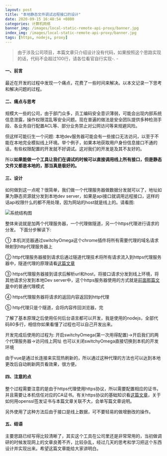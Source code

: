 ```yaml
---
layout: post
title: "本地静态文件调试远程接口的设计"
date: 2020-09-15 16:48:54 +0800
categories: 计算机网络
banner_img: /images/local-static-remote-api-proxy/banner.jpg
index_img: /images/local-static-remote-api-proxy/banner.jpg
tags: [https, nodejs, proxy]
---
```


> 由于涉及公司项目，本篇文章只介绍设计没有代码，如果按照这个思路实现的话，代码不会超过100行，请各位看官自行实现-. -

#### 一、前言

最近在开发的过程中发现一个痛点，花费了一些时间来解决。以本文记录一下思考和解决问题的过程。

#### 二、痛点与思考

规模大一些的公司，由于部门众多，员工编码安全意识薄弱，可能会出现内部系统信息泄露，操作权限混乱等安全问题。现在普遍的做法是安全团队提供多种检测手段、各业务自行配置ACL等、部分业务禁止对公网访问等来规避风险。

但这样可能衍生一个问题: 本地dev服务器可能会有一些接口无法访问，以至于不能在本地完全模拟线上环境。举个例子，如果本地获取用户身份信息接口不通的话，有些权限配置的开发就不好调试。这对我们的开发是及其不友好的。

所以**如果能做一个工具让我们在调试的时候可以直接调用线上所有接口，但是静态文件又都是本地的，那当真是极好的。**

#### 三、设计

如何做到这一点呢？很简单，我们做一个代理服务器做数据分发就可以了，地址如果为静态资源就分发到本地dev server，如果是api接口就调用远程接口，这样的话api权限什么的都不用处理，因为网站的host就是线上的。请看图:

![系统结构图](/images/local-static-remote-api-proxy/system-design.png)

整体来说就是加两个代理服务器，一个代理做隧道，另一个https代理进行请求的分发。
下面分步解读下:

① 本机浏览器通过switchyOmega这个chrome插件将所有需要代理的域名请求映射到http代理服务器上

② http代理服务器接到请求后通过隧道代理技术将所有请求流入到https代理服务器中，隧道代理的原理请看[这篇文章](https://imququ.com/post/web-proxy.html)

③ https代理服务器接到请求后解析url和host，将接口请求分发到线上环境，将其他请求分发到本地Dev server中，这个https服务器使用的方式就是[前面那篇文章](https://imququ.com/post/web-proxy.html)中的普通代理模式

④ https代理服务器将请求的返回内容返回到http代理

⑤ http代理只是个隧道，会将内容传回浏览器，完

了解了基本原理之后使用任何后台语言都可以开发，我是使用的nodejs，全部代码80多行，相信你如果看懂了过程也可以自己开发出来。

开发完成后使用的过程为:
开启switchyOmega(第一次用得配置)->开启我们的两个代理服务器->访问线上网址
也可以关闭switchyOmega直接切换到本机的开发环境

由于vue是通过长连接来实现热刷新的，所以通过这种代理的方法也可以达到本地更改后自动刷新网页看效果，很方便。

#### 四、注意的点

整个过程需要注意的是由于https代理使用https协议，所以需要配置相应的证书，并且需要让本机信任对应的CA证书。有关https协议的基础知识看[这篇文章](https://zhuanlan.zhihu.com/p/57142784)，关于如何用openssl签发证书与本篇文章关联不大，会单写篇文章说明。

另外使用了这种方法后由于接口是线上数据，可不要轻易的做增删改的操作。

#### 五、结语

主要思路已经写得比较清晰了，其实这个工具在公司里还是非常常用的，当初做调研的时候发现网上的文章良莠不齐，比较杂乱，经过几天的思考和学习把这个东西设计并实现出来。希望这篇文章能给大家讲明白。
